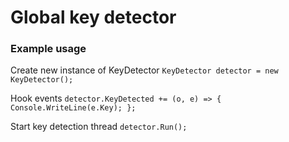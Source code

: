 # Global key detector #

### Example usage ###

Create new instance of KeyDetector
`KeyDetector detector = new KeyDetector();`

Hook events
`
detector.KeyDetected += (o, e) =>
	{
		Console.WriteLine(e.Key);
	};
`

Start key detection thread
`detector.Run();`
